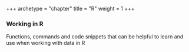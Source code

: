 +++
archetype = "chapter"
title = "R"
weight = 1
+++

### Working in R

Functions, commands and code snippets that can be helpful to learn and use when working with data in R
